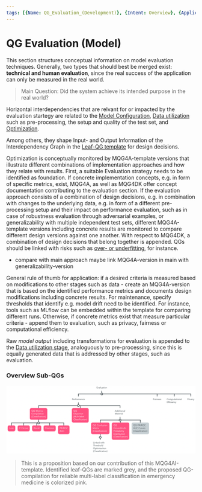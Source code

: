 ```yaml
---
tags: [{Name: QG_Evaluation_(Development)}, {Intent: Overview}, {Applicability: GenericAILifecycle}, {Usage Example: default_highrisk}]
---
```


# QG Evaluation (Model)

This section structures conceptual information on model evaluation techniques. Generally, two types that should best be merged exist: **technical and human evaluation**, since the real success of the application can only be measured in the real world.

> Main Question: Did the system achieve its intended purpose in the real world?

Horizontal interdependencies that are relvant for or impacted by the evaluation startegy are related to the [Model Configuration](../1_Model_Configuration/QG_ModelConfiguration_(Development).md), [Data utilization](../../1_Data/2_Utilization/QG_Utilization_(Data).md) such as pre-processing, the setup and quality of the test set, and [Optimization](../3_Model_Optimization/QG_ModelOptimization_(Development).md).

Among others, they shape Input- and Output Information of the Interdependency Graph in the [Leaf-QG template](../../../../templates/Template_LeafQG.md) for design decisions.

Optimization is conceptually monitored by MQG4A-template versions that illustrate different combinations of implementation approaches and how they relate with results. First, a suitable Evaluation strategy needs to be identified as foundation.
If concrete implementation concepts, e.g. in form of specific metrics, exist, MQG4A, as well as MQG4DK offer concept documentation contributing to the evaluation section. If the evaluation approach consists of a combination of design decisions, e.g. in combination with changes to the underlying data, e.g. in form of a different pre-processing setup and their impact on performance evaluation, such as in case of robustness evaluation through adversarial examples, or generalizability with multiple independent test sets, different MQG4A-template versions including concrete results are monitored to compare different design versions against one another. 
With respect to MQG4DK, a combination of design decisions that belong together is appended.
QGs should be linked with risks such as [over- or underfitting](../../../3_RiskManagement/AI_Risks/2_TechnicalRobustnessSafety/Accuracy/Over_UnderFitting.md), for instance.

- compare with main approach maybe link MQG4A-version in main with generalizability-version

General rule of thumb for application: if a desired criteria is measured based on modifications to other stages such as data - create an MQG4A-version that is based on the identified performance metrics and documents design modifications including concrete results. For maintenance, specify thresholds that identify e.g. model drift need to be identified. For instance, tools such as MLflow can be embedded within the template for comparing different runs.
Otherwise, if concrete metrics exist that measure particular criteria - append them to evaluation, such as privacy, fairness or computational efficiency.

Raw *model output* including transformations for evaluation is appended to the [Data utilization stage](../../1_Data/2_Utilization/QG_Utilization_(Data).md), analoguously to pre-processing, since this is equally generated data that is addressed by other stages, such as evaluation.

### Overview Sub-QGs

![](../../../../imgs/Lifecycle/QGEvaluation.png)

> This is a proposition based on our contribution of this MQG4AI-template. Identified leaf-QGs are marked grey, and the proposed QG-compilation for reliable multi-label classification in emergency medicine is colorized pink.